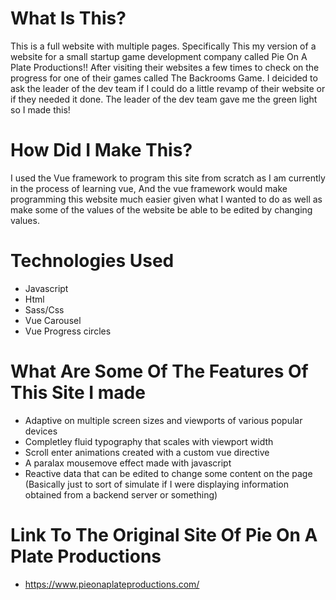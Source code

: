 # What Is This?

This is a full website with multiple pages. Specifically This my version of a website for a small startup game development company called Pie On A Plate Productions!! After visiting their websites a few times to check on the progress for one of their games called The Backrooms Game. I deicided to ask the leader of the dev team if I could do a little revamp of their website or if they needed it done. The leader of the dev team gave me the green light so I made this!

# How Did I Make This?

I used the Vue framework to program this site from scratch as I am currently in the process of learning vue, And the vue framework would make programming this website much easier given what I wanted to do as well as make some of the values of the website be able to be edited by changing values.

# Technologies Used

- Javascript
- Html
- Sass/Css
- Vue Carousel
- Vue Progress circles


# What Are Some Of The Features Of This Site I made

- Adaptive on multiple screen sizes and viewports of various popular devices
- Completley fluid typography that scales with viewport width
- Scroll enter animations created with a custom vue directive
- A paralax mousemove effect made with javascript
- Reactive data that can be edited to change some content on the page (Basically just to sort of simulate if I were displaying information obtained from a backend server or something)

# Link To The Original Site Of Pie On A Plate Productions

- https://www.pieonaplateproductions.com/

